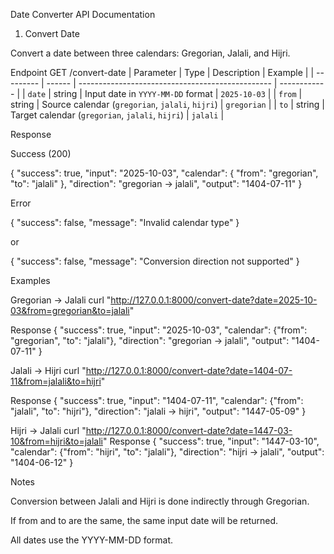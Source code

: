 Date Converter API Documentation

1. Convert Date

Convert a date between three calendars: Gregorian, Jalali, and Hijri.

Endpoint
GET /convert-date
| Parameter | Type   | Description                                      | Example      |
| --------- | ------ | ------------------------------------------------ | ------------ |
| `date`    | string | Input date in `YYYY-MM-DD` format                | `2025-10-03` |
| `from`    | string | Source calendar (`gregorian`, `jalali`, `hijri`) | `gregorian`  |
| `to`      | string | Target calendar (`gregorian`, `jalali`, `hijri`) | `jalali`     |

Response

Success (200)

{
  "success": true,
  "input": "2025-10-03",
  "calendar": {
    "from": "gregorian",
    "to": "jalali"
  },
  "direction": "gregorian → jalali",
  "output": "1404-07-11"
}

Error

{
  "success": false,
  "message": "Invalid calendar type"
}

or

{
  "success": false,
  "message": "Conversion direction not supported"
}

Examples

Gregorian → Jalali
curl "http://127.0.0.1:8000/convert-date?date=2025-10-03&from=gregorian&to=jalali"

Response
{
  "success": true,
  "input": "2025-10-03",
  "calendar": {"from": "gregorian", "to": "jalali"},
  "direction": "gregorian → jalali",
  "output": "1404-07-11"
}

Jalali → Hijri
curl "http://127.0.0.1:8000/convert-date?date=1404-07-11&from=jalali&to=hijri"

Response
{
  "success": true,
  "input": "1404-07-11",
  "calendar": {"from": "jalali", "to": "hijri"},
  "direction": "jalali → hijri",
  "output": "1447-05-09"
}

Hijri → Jalali
curl "http://127.0.0.1:8000/convert-date?date=1447-03-10&from=hijri&to=jalali"
Response
{
  "success": true,
  "input": "1447-03-10",
  "calendar": {"from": "hijri", "to": "jalali"},
  "direction": "hijri → jalali",
  "output": "1404-06-12"
}

Notes

Conversion between Jalali and Hijri is done indirectly through Gregorian.

If from and to are the same, the same input date will be returned.

All dates use the YYYY-MM-DD format.
